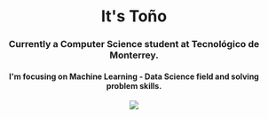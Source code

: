<h1 align="center">It's Toño</h1>


<h3 align="center"> Currently a Computer Science student at Tecnológico de Monterrey. </h3>

<h4 align="center">
  I'm focusing on Machine Learning - Data Science field and solving problem skills.
</h4>

<p align="center">
  <a href="https://github.com/anuraghazra/github-readme-stats">
    <img src="https://github-readme-stats.vercel.app/api/top-langs/?username=bashlui&size_weight=0.5&count_weight=0.5&theme=dark&title_color=ffffff&hide=html,scss,shell&layout=compact">
  </a>
</p>


